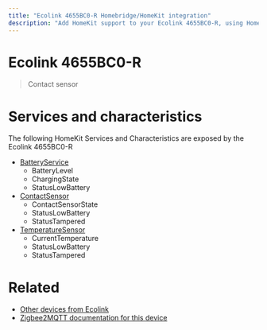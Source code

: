 ```yaml
---
title: "Ecolink 4655BC0-R Homebridge/HomeKit integration"
description: "Add HomeKit support to your Ecolink 4655BC0-R, using Homebridge, Zigbee2MQTT and homebridge-z2m."
---
```

<!---
This file has been GENERATED using src/docgen/docgen.ts
DO NOT EDIT THIS FILE MANUALLY!
-->
# Ecolink 4655BC0-R
> Contact sensor


# Services and characteristics
The following HomeKit Services and Characteristics are exposed by
the Ecolink 4655BC0-R

* [BatteryService](../../battery.md)
  * BatteryLevel
  * ChargingState
  * StatusLowBattery
* [ContactSensor](../../sensors.md)
  * ContactSensorState
  * StatusLowBattery
  * StatusTampered
* [TemperatureSensor](../../sensors.md)
  * CurrentTemperature
  * StatusLowBattery
  * StatusTampered


# Related
* [Other devices from Ecolink](../index.md#ecolink)
* [Zigbee2MQTT documentation for this device](https://www.zigbee2mqtt.io/devices/4655BC0-R.html)